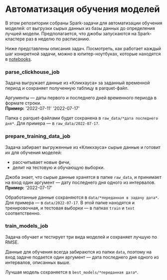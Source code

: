 # Автоматизация обучения моделей

В этом репозитории собраны Spark-задачи для автоматизации обучения моделей: от выгрузки сырых данных из базы данных до определения лучшей модели. Предполагается, что джобы запускаются на Spark-кластере раз в неделю по расписанию.

Ниже представлены описания задач. Посмотреть, как работает каждый шаг конкретной задачи, можно в юпитер-ноутбуках, которые находятся в [notebooks](https://github.com/alexander-saushev/ml_automation/tree/main/notebooks).

### parse_clickhouse_job

Задача выгружает данные из «Кликхауса» за заданный временной период и сохраняет полученную таблицу в parquet-файл.

Аргументы — даты первого и последнего дней временного периода в формате строки.  
**Пример:** '2022-07-11' '2022-07-17'

Папка с parquet-файлами будет сохранена в `raw_data/*дата последнего дня*`. Для примера — в `raw_data/2022-07-17`.

### prepare_training_data_job

Задача забирает выгруженные из «Кликхауса» сырые данные и готовит их для обучения моделей:
- рассчитывает новые фичи,
- делит на тестовую и обучающую выборки.

Джоба знает, что сырые данные хранятся в папке `raw_data`, и принимает на вход один аргумент — дату последнего дня одного из интервалов.  
**Пример:** '2022-07-17'

Обработанные данные сохраняются в `data/*переданная в задачу дата*`. Для примера — в `data/2022-07-17`. В этой папке находятся и тренировочная, и тестовая выборки — в папках `train` и `test` соответственно.

### train_models_job

Задача обучает и тестирует три вида моделей и сохраняет лучшую по RMSE.

Данные для обучения всегда забираются из папки `data`, поэтому на вход задаче подается один аргумент — дата последнего дня одного из интервалов, описанных выше.

Лучшая модель сохраняется в `best_models/*переданная дата*`.
